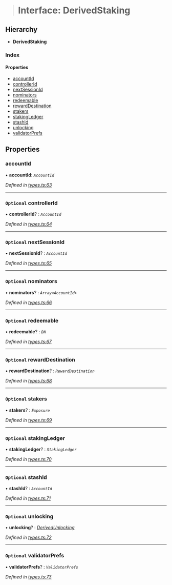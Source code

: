 > # Interface: DerivedStaking

## Hierarchy

* **DerivedStaking**

### Index

#### Properties

* [accountId](_types_.derivedstaking.md#accountid)
* [controllerId](_types_.derivedstaking.md#optional-controllerid)
* [nextSessionId](_types_.derivedstaking.md#optional-nextsessionid)
* [nominators](_types_.derivedstaking.md#optional-nominators)
* [redeemable](_types_.derivedstaking.md#optional-redeemable)
* [rewardDestination](_types_.derivedstaking.md#optional-rewarddestination)
* [stakers](_types_.derivedstaking.md#optional-stakers)
* [stakingLedger](_types_.derivedstaking.md#optional-stakingledger)
* [stashId](_types_.derivedstaking.md#optional-stashid)
* [unlocking](_types_.derivedstaking.md#optional-unlocking)
* [validatorPrefs](_types_.derivedstaking.md#optional-validatorprefs)

## Properties

###  accountId

• **accountId**: *`AccountId`*

*Defined in [types.ts:63](https://github.com/polkadot-js/api/blob/6b0ad95/packages/api-derive/src/types.ts#L63)*

___

### `Optional` controllerId

• **controllerId**? : *`AccountId`*

*Defined in [types.ts:64](https://github.com/polkadot-js/api/blob/6b0ad95/packages/api-derive/src/types.ts#L64)*

___

### `Optional` nextSessionId

• **nextSessionId**? : *`AccountId`*

*Defined in [types.ts:65](https://github.com/polkadot-js/api/blob/6b0ad95/packages/api-derive/src/types.ts#L65)*

___

### `Optional` nominators

• **nominators**? : *`Array<AccountId>`*

*Defined in [types.ts:66](https://github.com/polkadot-js/api/blob/6b0ad95/packages/api-derive/src/types.ts#L66)*

___

### `Optional` redeemable

• **redeemable**? : *`BN`*

*Defined in [types.ts:67](https://github.com/polkadot-js/api/blob/6b0ad95/packages/api-derive/src/types.ts#L67)*

___

### `Optional` rewardDestination

• **rewardDestination**? : *`RewardDestination`*

*Defined in [types.ts:68](https://github.com/polkadot-js/api/blob/6b0ad95/packages/api-derive/src/types.ts#L68)*

___

### `Optional` stakers

• **stakers**? : *`Exposure`*

*Defined in [types.ts:69](https://github.com/polkadot-js/api/blob/6b0ad95/packages/api-derive/src/types.ts#L69)*

___

### `Optional` stakingLedger

• **stakingLedger**? : *`StakingLedger`*

*Defined in [types.ts:70](https://github.com/polkadot-js/api/blob/6b0ad95/packages/api-derive/src/types.ts#L70)*

___

### `Optional` stashId

• **stashId**? : *`AccountId`*

*Defined in [types.ts:71](https://github.com/polkadot-js/api/blob/6b0ad95/packages/api-derive/src/types.ts#L71)*

___

### `Optional` unlocking

• **unlocking**? : *[DerivedUnlocking](../modules/_types_.md#derivedunlocking)*

*Defined in [types.ts:72](https://github.com/polkadot-js/api/blob/6b0ad95/packages/api-derive/src/types.ts#L72)*

___

### `Optional` validatorPrefs

• **validatorPrefs**? : *`ValidatorPrefs`*

*Defined in [types.ts:73](https://github.com/polkadot-js/api/blob/6b0ad95/packages/api-derive/src/types.ts#L73)*
